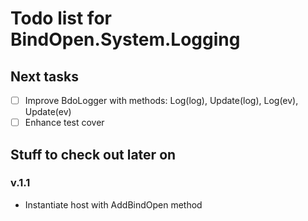 Todo list for BindOpen.System.Logging
====

## Next tasks

- [ ] Improve BdoLogger with methods: Log(log), Update(log), Log(ev), Update(ev)
- [ ] Enhance test cover 

## Stuff to check out later on

### v.1.1

* Instantiate host with AddBindOpen method

